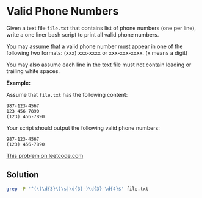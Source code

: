 # Valid Phone Numbers

Given a text file `file.txt` that contains list of phone numbers (one per
line), write a one liner bash script to print all valid phone numbers.

You may assume that a valid phone number must appear in one of the following
two formats: (xxx) xxx-xxxx or xxx-xxx-xxxx. (x means a digit)

You may also assume each line in the text file must not contain leading or
trailing white spaces.

**Example:**

Assume that `file.txt` has the following content:

```
987-123-4567
123 456 7890
(123) 456-7890
```

Your script should output the following valid phone numbers:

```
987-123-4567
(123) 456-7890
```

[This problem on leetcode.com](https://leetcode.com/problems/valid-phone-numbers/)

## Solution

```bash
grep -P '^(\(\d{3}\)\s|\d{3}-)\d{3}-\d{4}$' file.txt
```
